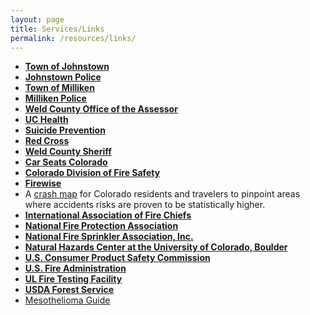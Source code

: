 ```yaml
---
layout: page
title: Services/Links
permalink: /resources/links/
---
```


* **[Town of Johnstown](http://www.townofjohnstown.com)**
* **[Johnstown Police](http://www.johnstownpolice.org)**
* **[Town of Milliken](http://www.millikenco.gov/)**
* **[Milliken Police](http://www.millikenco.gov/town_services/police_department.php)**
* **[Weld County Office of the Assessor](http://www.co.weld.co.us/Departments/Assessor/)**
* **[UC Health](https://www.uchealth.org/)**
* **[Suicide Prevention](https://www.colorado.gov/cdphe/categories/services-and-information/health/prevention-and-wellness/suicide-prevention)**
* **[Red Cross](http://www.redcross.org/)**
* **[Weld County Sheriff](http://www.weldsheriff.com/)**
* **[Car Seats Colorado](https://www.codot.gov/safety/seatbelts-carseats/carseats)**
* **[Colorado Division of Fire Safety](http://dfs.state.co.us/)**
* **[Firewise](http://www.firewise.org/)**
* A&nbsp;[crash map](www.knowledgeinitiative.org/interactive-crash-map)&nbsp;for Colorado residents and travelers to pinpoint areas where accidents risks are proven to be statistically higher.
* **[International Association of Fire Chiefs](http://www.ichiefs.org/)**
* **[National Fire Protection Association](http://www.nfpa.org/)**
* **[National Fire Sprinkler Association, Inc.](http://www.nfsa.org/)**
* **[Natural Hazards Center at the University of Colorado, Boulder](http://www.colorado.edu/hazards/)**
* **[U.S. Consumer Product Safety Commission](http://www.cpsc.gov/)**
* **[U.S. Fire Administration](http://www.usfa.fema.gov/)**
* **[UL Fire Testing Facility](http://ul.com/)**
* **[USDA Forest Service](http://www.fs.fed.us/)**
* [Mesothelioma Guide](https://www.mesotheliomaguide.com/mesothelioma/causes/firefighters/)